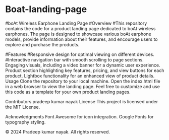 # Boat-landing-page
#boAt Wireless Earphone Landing Page
#Overview
#This repository contains the code for a product landing page dedicated to boAt wireless earphones. The page is designed to showcase various boAt earphone models, provide information about their features, and encourage users to explore and purchase the products.

#Features
#Responsive design for optimal viewing on different devices.
#Interactive navigation bar with smooth scrolling to page sections.
Engaging visuals, including a video banner for a dynamic user experience.
Product section highlighting key features, pricing, and view buttons for each product.
Lightbox functionality for an enhanced view of product details.
Usage
Clone the repository to your local machine.
Open the index.html file in a web browser to view the landing page.
Feel free to customize and use this code as a template for your own product landing pages.

Contributors
pradeep kumar nayak
License
This project is licensed under the MIT License.

Acknowledgments
Font Awesome for icon integration.
Google Fonts for typography styling.

© 2024 Pradeep kumar nayak. All rights reserved.
